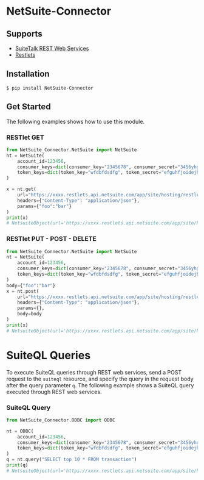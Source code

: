 # NetSuite-Connector

## Supports

- [SuiteTalk REST Web Services](https://docs.oracle.com/en/cloud/saas/netsuite/ns-online-help/book_1559132836.html)
- [Restlets](https://docs.oracle.com/en/cloud/saas/netsuite/ns-online-help/section_4387799403.html#Related-Support-Articles)

## Installation

    $ pip install NetSuite-Connector

## Get Started

The following examples shows how to use this module.

### RESTlet GET

```python
from NetSuite_Connector.NetSuite import NetSuite
nt = NetSuite(
    account_id=123456,
    consumer_keys=dict(consumer_key="2345678", consumer_secret="3456yhg"),
    token_keys=dict(token_key="wfdbfdsdfg", token_secret="efguhfjoidejhfije"),
)

x = nt.get(
    url="https://xxxx.restlets.api.netsuite.com/app/site/hosting/restlet.nl?script=xxxx&deploy=xxxx",
    headers={"Content-Type": "application/json"},
    params={"foo":"bar"}
)
print(x)
# NetsuiteObject(url='https://xxxx.restlets.api.netsuite.com/app/site/hosting/restlet.nl?script=xxxx&deploy=xxxx', request_headers={'Content-Type': 'application/json'}, response='{"foo":"bar"}', code=200)
```

### RESTlet PUT - POST - DELETE

```python
from NetSuite_Connector.NetSuite import NetSuite
nt = NetSuite(
    account_id=123456,
    consumer_keys=dict(consumer_key="2345678", consumer_secret="3456yhg"),
    token_keys=dict(token_key="wfdbfdsdfg", token_secret="efguhfjoidejhfije"),
)
body={"foo":"bar"}
x = nt.post(
    url="https://xxxx.restlets.api.netsuite.com/app/site/hosting/restlet.nl?script=xxxx&deploy=xxxx",
    headers={"Content-Type": "application/json"},
    params={},
    body=body
)
print(x)
# NetsuiteObject(url='https://xxxx.restlets.api.netsuite.com/app/site/hosting/restlet.nl?script=xxxx&deploy=xxxx', request_headers={'Content-Type': 'application/json'}, request_data={"foo":"bar"}, response='{"foo":"bar"}', code=200)
```

# SuiteQL Queries

To execute SuiteQL queries through REST web services, send a POST request to the `suiteql` resource, and specify the query in the request body after the query parameter `q`. The following example shows a SuiteQL query executed through REST web services.

### SuiteQL Query

```python
from NetSuite_Connector.ODBC import ODBC

nt = ODBC(
    account_id=123456,
    consumer_keys=dict(consumer_key="2345678", consumer_secret="3456yhg"),
    token_keys=dict(token_key="wfdbfdsdfg", token_secret="efguhfjoidejhfije"),
)
q = nt.query("SELECT top 10 * FROM transaction")
print(q)
# NetsuiteObject(url='https://xxxx.restlets.api.netsuite.com/app/site/hosting/restlet.nl?script=xxxx&deploy=xxxx', request_headers={'Content-Type': 'application/json'}, request_data={"foo":"bar"}, response='{"foo":"bar"}', code=200)
```
